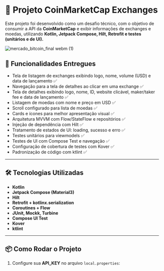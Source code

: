 # 📱 Projeto CoinMarketCap Exchanges

Este projeto foi desenvolvido como um desafio técnico, com o objetivo de consumir a API da **CoinMarketCap** e exibir informações de exchanges e moedas, utilizando **Kotlin, Jetpack Compose, Hilt, Retrofit e testes (unitários e de UI).**

![mercado_bitcoin_final webm (1)](https://github.com/user-attachments/assets/a119edda-dcce-4d54-a419-e1a52f87f835)




## 🚀 Funcionalidades Entregues

- Tela de listagem de exchanges exibindo logo, nome, volume (USD) e data de lançamento ✅  
- Navegação para a tela de detalhes ao clicar em uma exchange ✅  
- Tela de detalhes exibindo logo, nome, ID, website clicável, maker/taker fee e data de lançamento ✅  
- Listagem de moedas com nome e preço em USD ✅  
- Scroll configurado para lista de moedas ✅  
- Cards e ícones para melhor apresentação visual ✅  
- Arquitetura MVVM com Flow/StateFlow e repositórios ✅  
- Injeção de dependência com Hilt ✅  
- Tratamento de estados de UI: loading, sucesso e erro ✅  
- Testes unitários para viewmodels ✅  
- Testes de UI com Compose Test e navegação ✅  
- Configuração de cobertura de testes com Kover ✅  
- Padronização de código com ktlint ✅  

---

## 🛠️ Tecnologias Utilizadas
- **Kotlin**  
- **Jetpack Compose (Material3)**  
- **Hilt**  
- **Retrofit + kotlinx.serialization**  
- **Coroutines + Flow**  
- **JUnit, Mockk, Turbine**  
- **Compose UI Test**  
- **Kover**  
- **ktlint**  

---

## 📦 Como Rodar o Projeto

1. Configure sua **API_KEY** no arquivo `local.properties`:

 
